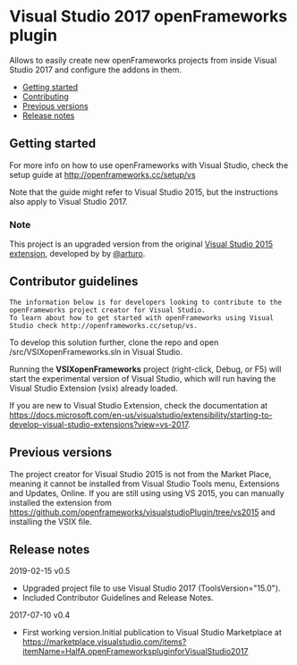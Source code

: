 
# Visual Studio 2017 openFrameworks plugin

Allows to easily create new openFrameworks projects from inside Visual Studio 2017 and configure the addons in them.

- [Getting started](#getting-started)
- [Contributing](#contributor-guidelines)
- [Previous versions](#previous-versions)
- [Release notes](#release-notes)

## Getting started

For more info on how to use openFrameworks with Visual Studio, check the setup 
guide at http://openframeworks.cc/setup/vs

Note that the guide might refer to Visual Studio 2015, but the instructions also apply to Visual Studio 2017.

### Note
This project is an upgraded version from the original [Visual Studio 2015 extension](https://github.com/openframeworks/visualstudioPlugin), 
developed by by [@arturo](https://github.com/arturoc).

## Contributor guidelines

```
The information below is for developers looking to contribute to the openFrameworks project creator for Visual Studio.
To learn about how to get started with openFrameworks using Visual Studio check http://openframeworks.cc/setup/vs.
```

To develop this solution further, clone the repo and open /src/VSIXopenFrameworks.sln in Visual Studio.

Running the **VSIXopenFrameworks** project (right-click, Debug, or F5) will start the experimental version of Visual Studio, 
which will run having the Visual Studio Extension (vsix) already loaded.

If you are new to Visual Studio Extension, check the documentation at 
https://docs.microsoft.com/en-us/visualstudio/extensibility/starting-to-develop-visual-studio-extensions?view=vs-2017.

## Previous versions

The project creator for Visual Studio 2015 is not from the Market Place, meaning it cannot be installed from Visual Studio 
Tools menu, Extensions and Updates, Online. If you are still using using VS 2015, you can manually installed the extension
from https://github.com/openframeworks/visualstudioPlugin/tree/vs2015 and installing the VSIX file.


## Release notes

2019-02-15 v0.5
- Upgraded project file to use Visual Studio 2017 (ToolsVersion="15.0").
- Included Contributor Guidelines and Release Notes.

2017-07-10 v0.4
- First working version.Initial publication to Visual Studio Marketplace at 
	https://marketplace.visualstudio.com/items?itemName=HalfA.openFrameworkspluginforVisualStudio2017

